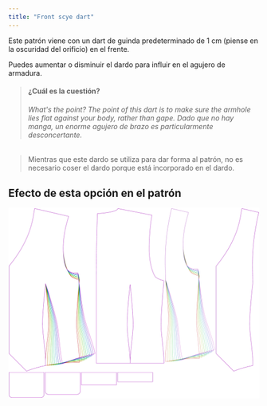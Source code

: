 ```yaml
---
title: "Front scye dart"
---
```


Este patrón viene con un dart de guinda predeterminado de 1 cm (piense en la oscuridad del orificio) en el frente.

Puedes aumentar o disminuir el dardo para influir en el agujero de armadura.

> #### ¿Cuál es la cuestión?
> 
> ###### What's the point? The point of this dart is to make sure the armhole lies flat against your body, rather than gape. Dado que no hay manga, un enorme agujero de brazo es particularmente desconcertante.

> Mientras que este dardo se utiliza para dar forma al patrón, no es necesario coser el dardo porque está incorporado en el dardo.

## Efecto de esta opción en el patrón

![Esta imagen muestra el efecto de esta opción superponiendo varias variantes que tienen un valor diferente para esta opción](wahid_frontscyedart_sample.svg "Effect of this option on the pattern")

